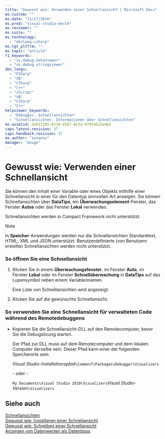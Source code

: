 ```yaml
---
title: "Gewusst wie: Verwenden einer Schnellansicht | Microsoft Docs"
ms.custom: ""
ms.date: "11/17/2016"
ms.prod: "visual-studio-dev14"
ms.reviewer: ""
ms.suite: ""
ms.technology: 
  - "devlang-csharp"
ms.tgt_pltfrm: ""
ms.topic: "article"
f1_keywords: 
  - "vs.debug.dataviewer"
  - "vs.debug.stringviewer"
dev_langs: 
  - "FSharp"
  - "VB"
  - "CSharp"
  - "C++"
  - "JScript"
  - "VB"
  - "CSharp"
  - "C++"
helpviewer_keywords: 
  - "Debugger, Schnellansichten"
  - "Schnellansichten, Informationen über Schnellansichten"
ms.assetid: d2611385-0134-4387-8c5a-979fe625a462
caps.latest.revision: 37
caps.handback.revision: 37
ms.author: "susanno"
manager: "douge"
---
```

# Gewusst wie: Verwenden einer Schnellansicht
Sie können den Inhalt einer Variable oder eines Objekts mithilfe einer Schnellansicht in einer für den Datentyp sinnvollen Art anzeigen.  Sie können Schnellansichten über **DataTips**, ein **Überwachungselement**\-Fenster, das Fenster **Autos** oder das Fenster **Lokal** verwenden.  
  
 Schnellansichten werden in Compact Framework nicht unterstützt.  
  
> [!NOTE]
>  In **Speicher**\-Anwendungen werden nur die Schnellansichten Standardtext, HTML, XML und JSON unterstützt.  Benutzerdefinierte \(von Benutzern erstellte\) Schnellansichten werden nicht unterstützt.  
  
### So öffnen Sie eine Schnellansicht  
  
1.  Klicken Sie in einem **Überwachungsfenster**, im Fenster **Auto**, im Fenster **Lokal** oder im Fenster **Schnellüberwachung** in **DataTips** auf das Lupensymbol neben einem Variablennamen.  
  
     Eine Liste von Schnellansichten wird angezeigt.  
  
2.  Klicken Sie auf die gewünschte Schnellansicht.  
  
### So verwenden Sie eine Schnellansicht für verwalteten Code während des Remotedebuggens  
  
-   Kopieren Sie die Schnellansicht\-DLL auf den Remotecomputer, bevor Sie die Debugsitzung starten.  
  
     Der Pfad zur DLL muss auf dem Remotecomputer und dem lokalen Computer derselbe sein.  Dieser Pfad kann einer der folgenden Speicherorte sein:  
  
     *Visual Studio\-Installationspfad*`\Common7\Packages\Debugger\Visualizers`  
  
     \- oder \-  
  
     `My Documents\Visual Studio 2010\Visualizers`*Visual Studio\-Version*`\Visualizers`  
  
## Siehe auch  
 [Schnellansichten](../debugger/create-custom-visualizers-of-data.md)   
 [Gewusst wie: Installieren einer Schnellansicht](../debugger/how-to-install-a-visualizer.md)   
 [Gewusst wie: Schreiben einer Schnellansicht](../debugger/how-to-write-a-visualizer.md)   
 [Anzeigen von Datenwerten als Datentipps](../debugger/view-data-values-in-data-tips-in-the-code-editor.md)